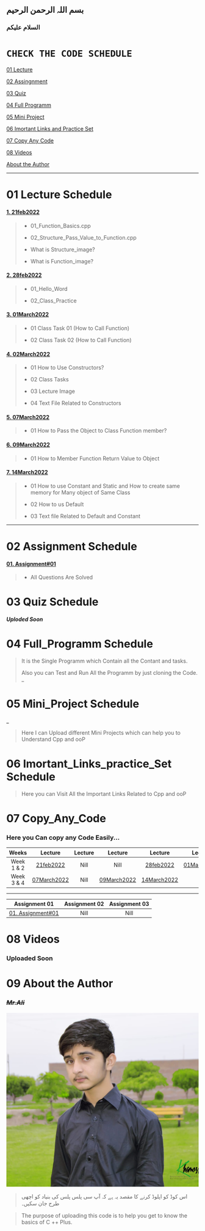 ## بسم اللہ الرحمن الرحیم

### السلام علیکم
# `CHECK THE CODE SCHEDULE`
[01 Lecture](#01-lecture-schedule)

[02 Assingnment](#02-assignment-schedule)

[03 Quiz](#03-quiz-schedule)

[04 Full Programm](#04-full_programm-schedule)

[05 Mini Project](#05-mini_project-schedule)

[06 Imortant Links and Practice Set](06Important_Links_And_Practice_Set/uploded_soon)

[07 Copy Any Code](#07-copy_any_code)

[08 Videos](#08-videos)

[About the Author](#09-about-the-author)

***

<!-- /home/professor/Music/c++/cng-date02/git/07Copy_any_code/01Lecture/01Before_Mid/28Feb2022 -->
# 01 Lecture Schedule

#### [1. 21feb2022](01Lecture/01Before_Mid/01_21Feb2022)
>    - 01_Function_Basics.cpp
>
>    - 02_Structure_Pass_Value_to_Function.cpp
> 
>    - What is Structure_image?
>
>    - What is Function_image?
#### [2. 28feb2022](01Lecture/01Before_Mid/02_28Feb2022)
>    - 01_Hello_Word
> 
>    - 02_Class_Practice
#### [3. 01March2022](01Lecture/01Before_Mid/03_01March2022)
>    - 01 Class Task 01 (How to Call Function)
>
>    - 02 Class Task 02 (How to Call Function)
#### [4. 02March2022](01Lecture/01Before_Mid/04_02March2022)
>    - 01 How to Use Constructors?
>
>    - 02 Class Tasks
>
>    - 03 Lecture Image
>
>    - 04 Text File Related to Constructors
#### [5. 07March2022](01Lecture/01Before_Mid/05_07March2022)
>    - 01 How to Pass the Object to Class Function member?
>
#### [6. 09March2022](01Lecture/01Before_Mid/06_09March2022)
>    - 01 How to Member Function Return Value to Object
#### [7. 14March2022](01Lecture/01Before_Mid/07_14March2022)
>    - 01 How to use Constant and Static and How to create same memory for Many object of Same Class
>
>    - 02 How to us Default 
> 
>    - 03 Text file Related to Default and Constant
***
# 02 Assignment Schedule
#### [01. Assignment#01](02Assignment/01Before_Mid/01Assignment_01)
>    - All Questions Are Solved


# 03 Quiz Schedule
##### Uploded Soon
# 04 Full_Programm Schedule


> It is the Single Programm which Contain all the Contant and tasks.
> 
> Also you can Test and Run All the Programm by just cloning the Code.
_
# 05 Mini_Project Schedule
_
> Here I can Upload different Mini Projects which can help you to Understand Cpp and ooP

# 06 Imortant_Links_practice_Set Schedule

> Here you can Visit All the Important Links Related to Cpp and ooP

# 07 Copy_Any_Code
### Here you Can copy any Code Easily...


|Weeks|Lecture|Lecture|Lecture|Lecture|Lecture|Lecture|
|:------:|:------:|:------:|:------:|:------:|:------:|:-------:|
|Week 1 & 2|[21feb2022](07Copy_any_code/01Lecture/01Before_Mid/01_21Feb2022)|Nill|Nill|[28feb2022](07Copy_any_code/01Lecture/01Before_Mid/02_28Feb2022)|[01March2022](07Copy_any_code/01Lecture/01Before_Mid/03_01March2022)|[02March2022](07Copy_any_code/01Lecture/01Before_Mid/04_02March2022)
|Week 3 & 4|[07March2022](07Copy_any_code/01Lecture/01Before_Mid/05_07March2022)|Nill|[09March2022](07Copy_any_code/01Lecture/01Before_Mid/06_09March2022)|[14March2022](07Copy_any_code/01Lecture/01Before_Mid/07_14March2022)|

***

|Assignment 01|Assignment 02|Assignment 03|
|:-------------:|:---------:|:-----------:|
|[01. Assignment#01](07Copy_any_code/02Assignment/01Before_Mid/01Assignment_01)|Nill|Nill|


# 08 Videos 
### Uploaded Soon
# 09 About the Author
### ~~_**Mr.Ali**_~~
![Author](09Readme_Data/01image.jpeg)



>  اس کوڈ کو اپلوڈ کرنے کا مقصد یہ ہے کہ آپ سی پلس پلس کی بنیاد کو اچھی طرح جان سکیں۔

>The purpose of uploading this code is to help you get to know the basics of C ++ Plus.

